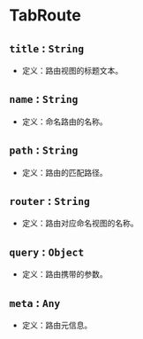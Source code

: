 # TabRoute

## `title` : `String`

* 定义：路由视图的标题文本。

## `name` : `String`

* 定义：命名路由的名称。

## `path` : `String`

* 定义：路由的匹配路径。

## `router` : `String`

* 定义：路由对应命名视图的名称。

## `query` : `Object`

* 定义：路由携带的参数。

## `meta` : `Any`

* 定义：路由元信息。
